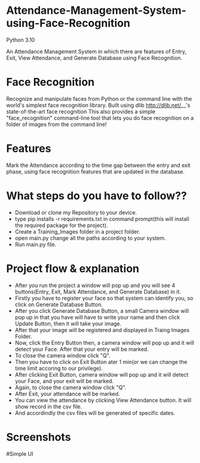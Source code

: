 # Attendance-Management-System-using-Face-Recognition

Python 3.10

An Attendance Management System in which there are features of Entry, Exit, View Attendance, and Generate Database using Face Recognition.

# Face Recognition
Recognize and manipulate faces from Python or the command line with the world's simplest face recognition library. Built using dlib <http://dlib.net/>__'s state-of-the-art face recognition This also provides a simple "face_recognition" command-line tool that lets you do face recognition on a folder of images from the command line!

# Features
Mark the Attendance according to the time gap between the entry and exit phase, using face recognition features that are updated in the database.

# What steps do you have to follow??
- Download or clone my Repository to your device.
- type pip installs -r requirements.txt in command prompt(this will install the required package for the project).
- Create a Training_Images folder in a project folder.
- open main.py change all the paths according to your system.
- Run main.py file.

# Project flow & explanation
- After you run the project a window will pop up and you will see 4 buttons(Entry, Exit, Mark Attendance, and Generate Database) in it.
- Firstly you have to register your face so that system can identify you, so click on Generate Database Button.
- After you click Generate Database Button, a small Camera window will pop up in that you have will have to write your name and then click Update Button, then it will take your image.
- After that your image will be registered and displayed in Traing Images Folder.
- Now, click the Entry Button then, a camera window will pop up and it will detect your Face. After that your entry will be marked.
- To close the camera window click "Q".
- Then you have to click on Exit Button ater 1 min(or we can change the time limit accoring to our privilege).
- After clicking Exit Button, camera window will pop up and it will detect your Face, and your exit will be marked.
- Again, to close the camera window click "Q".
- After Exit, your attendance will be marked.
- You can view the attendance by clicking View Attendance button. It will show record in the csv file.
- And accordindly the csv files will be generated of specific dates.
# Screenshots

#Simple UI
